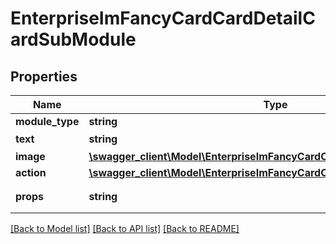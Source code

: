 # EnterpriseImFancyCardCardDetailCardSubModule

## Properties
Name | Type | Description | Notes
------------ | ------------- | ------------- | -------------
**module_type** | **string** |  | 
**text** | **string** | 文本 | [optional] 
**image** | [**\swagger_client\Model\EnterpriseImFancyCardCardDetailCardModuleImage**](EnterpriseImFancyCardCardDetailCardModuleImage.md) |  | [optional] 
**action** | [**\swagger_client\Model\EnterpriseImFancyCardCardDetailModuleAction**](EnterpriseImFancyCardCardDetailModuleAction.md) |  | [optional] 
**props** | **string** | 模块属性 json string | [optional] 

[[Back to Model list]](../README.md#documentation-for-models) [[Back to API list]](../README.md#documentation-for-api-endpoints) [[Back to README]](../README.md)

